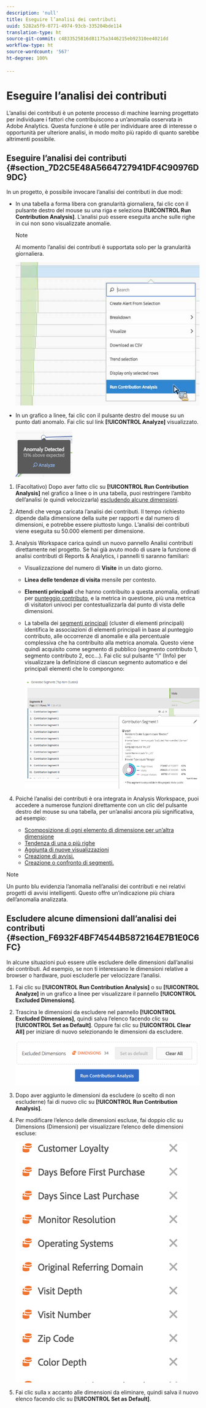 ```yaml
---
description: 'null'
title: Eseguire l’analisi dei contributi
uuid: 5282a5f9-0771-4974-93cb-335204bde114
translation-type: ht
source-git-commit: c4833525816d81175a3446215eb92310ee4021dd
workflow-type: ht
source-wordcount: '567'
ht-degree: 100%

---
```



# Eseguire l’analisi dei contributi

L’analisi dei contributi è un potente processo di machine learning progettato per individuare i fattori che contribuiscono a un’anomalia osservata in Adobe Analytics. Questa funzione è utile per individuare aree di interesse o opportunità per ulteriore analisi, in modo molto più rapido di quanto sarebbe altrimenti possibile.

## Eseguire l’analisi dei contributi {#section_7D2C5E48A5664727941DF4C90976D9DC}

In un progetto, è possibile invocare l’analisi dei contributi in due modi:

* In una tabella a forma libera con granularità giornaliera, fai clic con il pulsante destro del mouse su una riga e seleziona **[!UICONTROL Run Contribution Analysis]**. L’analisi può essere eseguita anche sulle righe in cui non sono visualizzate anomalie.

   >[!NOTE]
   >
   >Al momento l’analisi dei contributi è supportata solo per la granularità giornaliera.

   ![](assets/run_ca.png)

* In un grafico a linee, fai clic con il pulsante destro del mouse su un punto dati anomalo. Fai clic sul link **[!UICONTROL Analyze]** visualizzato.

   ![](assets/contribution-analysis.png)

1. (Facoltativo) Dopo aver fatto clic su **[!UICONTROL Run Contribution Analysis]** nel grafico a linee o in una tabella, puoi restringere l’ambito dell’analisi (e quindi velocizzarla) [escludendo alcune dimensioni](#section_F6932F4BF74544B5872164E7B1E0C6FC).

1. Attendi che venga caricata l’analisi dei contributi. Il tempo richiesto dipende dalla dimensione della suite per rapporti e dal numero di dimensioni, e potrebbe essere piuttosto lungo. L’analisi dei contributi viene eseguita su 50.000 elementi per dimensione.
1. Analysis Workspace carica quindi un nuovo pannello Analisi contributi direttamente nel progetto. Se hai già avuto modo di usare la funzione di analisi contributi di Reports &amp; Analytics, i pannelli ti saranno familiari:

   * Visualizzazione del numero di **Visite** in un dato giorno.
   * **Linea delle tendenze di visita** mensile per contesto.
   * **Elementi principali** che hanno contribuito a questa anomalia, ordinati per [punteggio contributo](https://docs.adobe.com/content/help/it-IT/analytics/analyze/analysis-workspace/virtual-analyst/contribution-analysis/ca-tokens.html), e la metrica in questione, più una metrica di visitatori univoci per contestualizzarla dal punto di vista delle dimensioni.

   * La tabella dei [segmenti principali](https://docs.adobe.com/content/help/it-IT/analytics/components/segmentation/segmentation-workflow/seg-build.html) (cluster di elementi principali) identifica le associazioni di elementi principali in base al punteggio contributo, alle occorrenze di anomalie e alla percentuale complessiva che ha contribuito alla metrica anomala. Questo viene quindi acquisito come segmento di pubblico (segmento contributo 1, segmento contributo 2, ecc...). Fai clic sul pulsante “i” (Info) per visualizzare la definizione di ciascun segmento automatico e dei principali elementi che lo compongono:

      ![](assets/auto_segment.png)

1. Poiché l’analisi dei contributi è ora integrata in Analysis Workspace, puoi accedere a numerose funzioni direttamente con un clic del pulsante destro del mouse su una tabella, per un’analisi ancora più significativa, ad esempio:

   * [Scomposizione di ogni elemento di dimensione per un’altra dimensione](/help/analyze/analysis-workspace/components/dimensions/t-breakdown-fa.md)
   * [Tendenza di una o più righe](/help/analyze/analysis-workspace/home.md#section_34930C967C104C2B9092BA8DCF2BF81A)
   * [Aggiunta di nuove visualizzazioni](/help/analyze/analysis-workspace/visualizations/freeform-analysis-visualizations.md)
   * [Creazione di avvisi.](/help/components/c-alerts/intellligent-alerts.md)
   * [Creazione o confronto di segmenti.](/help/analyze/analysis-workspace/c-panels/c-segment-comparison/segment-comparison.md)

>[!NOTE]
>
>Un punto blu evidenzia l’anomalia nell’analisi dei contributi e nei relativi progetti di avvisi intelligenti. Questo offre un’indicazione più chiara dell’anomalia analizzata.

## Escludere alcune dimensioni dall’analisi dei contributi {#section_F6932F4BF74544B5872164E7B1E0C6FC}

In alcune situazioni può essere utile escludere delle dimensioni dall’analisi dei contributi. Ad esempio, se non ti interessano le dimensioni relative a browser o hardware, puoi escluderle per velocizzare l’analisi.

1. Fai clic su **[!UICONTROL Run Contribution Analysis]** o su **[!UICONTROL Analyze]** in un grafico a linee per visualizzare il pannello **[!UICONTROL Excluded Dimensions]**.

1. Trascina le dimensioni da escludere nel pannello **[!UICONTROL Excluded Dimensions]**, quindi salva l’elenco facendo clic su **[!UICONTROL Set as Default]**. Oppure fai clic su **[!UICONTROL Clear All]** per iniziare di nuovo selezionando le dimensioni da escludere.

   ![](assets/exclude_dimensions.png)

1. Dopo aver aggiunto le dimensioni da escludere (o scelto di non escluderne) fai di nuovo clic su **[!UICONTROL Run Contribution Analysis]**.
1. Per modificare l’elenco delle dimensioni escluse, fai doppio clic su Dimensions (Dimensioni) per visualizzare l’elenco delle dimensioni escluse:

   ![](assets/excluded-dimensions.png)

1. Fai clic sulla x accanto alle dimensioni da eliminare, quindi salva il nuovo elenco facendo clic su **[!UICONTROL Set as Default]**.

